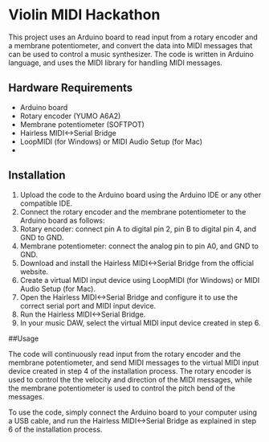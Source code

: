 # Violin MIDI Hackathon

This project uses an Arduino board to read input from a rotary encoder and a membrane potentiometer, and convert the data into MIDI messages that can be used to control a music synthesizer. The code is written in Arduino language, and uses the MIDI library for handling MIDI messages.

## Hardware Requirements

- Arduino board
- Rotary encoder (YUMO A6A2)
- Membrane potentiometer (SOFTPOT)
- Hairless MIDI<->Serial Bridge
- LoopMIDI (for Windows) or MIDI Audio Setup (for Mac)
- 
## Installation

1) Upload the code to the Arduino board using the Arduino IDE or any other compatible IDE.
2) Connect the rotary encoder and the membrane potentiometer to the Arduino board as follows:
3) Rotary encoder: connect pin A to digital pin 2, pin B to digital pin 4, and GND to GND.
4) Membrane potentiometer: connect the analog pin to pin A0, and GND to GND.
5) Download and install the Hairless MIDI<->Serial Bridge from the official website.
6) Create a virtual MIDI input device using LoopMIDI (for Windows) or MIDI Audio Setup (for Mac).
7) Open the Hairless MIDI<->Serial Bridge and configure it to use the correct serial port and MIDI input device.
8) Run the Hairless MIDI<->Serial Bridge.
9) In your music DAW, select the virtual MIDI input device created in step 6.


##Usage

The code will continuously read input from the rotary encoder and the membrane potentiometer, and send MIDI messages to the virtual MIDI input device created in step 4 of the installation process. The rotary encoder is used to control the the velocity and direction of the MIDI messages, while the membrane potentiometer is used to control the pitch bend of the  messages.

To use the code, simply connect the Arduino board to your computer using a USB cable, and run the Hairless MIDI<->Serial Bridge as explained in step 6 of the installation process.

